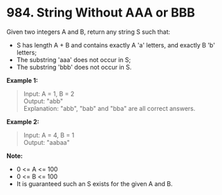 # 984. String Without AAA or BBB

Given two integers A and B, return any string S such that:

- S has length A + B and contains exactly A 'a' letters, and exactly B 'b' letters;
- The substring 'aaa' does not occur in S;
- The substring 'bbb' does not occur in S.
 

**Example 1:**

>Input: A = 1, B = 2  
Output: "abb"  
Explanation: "abb", "bab" and "bba" are all correct answers.  

**Example 2:**

> Input: A = 4, B = 1  
Output: "aabaa"  
 

**Note:**

- 0 <= A <= 100
- 0 <= B <= 100
- It is guaranteed such an S exists for the given A and B.